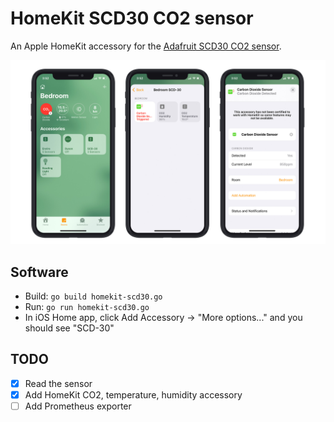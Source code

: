 # HomeKit SCD30 CO2 sensor

An Apple HomeKit accessory for the [Adafruit SCD30 CO2 sensor](https://www.adafruit.com/product/4867).

![The accessory added to iOS](homekit-scd30.jpg)

## Software

* Build: `go build homekit-scd30.go`
* Run: `go run homekit-scd30.go`
* In iOS Home app, click Add Accessory -> "More options..." and you should see "SCD-30"

## TODO

- [x] Read the sensor
- [x] Add HomeKit CO2, temperature, humidity accessory
- [ ] Add Prometheus exporter
